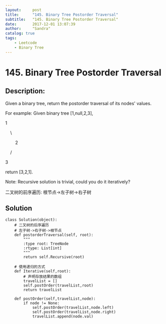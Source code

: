 ```yaml
---
layout:     post
title:      "145. Binary Tree Postorder Traversal"
subtitle:   "145. Binary Tree Postorder Traversal"
date:       2017-12-01 13:07:39
author:     "Sandra"
catalog: true
tags:
    - Leetcode
    - Binary Tree
---
```


# 145. Binary Tree Postorder Traversal

## Description:

Given a binary tree, return the postorder traversal of its nodes' values.

For example:
Given binary tree [1,null,2,3],
<p>1</p>
<p>&nbsp;&nbsp;&nbsp;&nbsp;\</p>
<p>&nbsp;&nbsp;&nbsp;&nbsp;&nbsp;&nbsp;&nbsp;&nbsp;2</p>
<p>&nbsp;&nbsp;&nbsp;&nbsp;/</p>
<p>3</p>

return [3,2,1].

Note: Recursive solution is trivial, could you do it iteratively?

二叉树的前序遍历: 根节点->左子树->右子树

## Solution   
    class Solution(object):
        # 二叉树的后序遍历
        # 左子树->右子树->根节点
        def postorderTraversal(self, root):
            """
            :type root: TreeNode
            :rtype: List[int]
            """
            return self.Recursive(root)
        
        # 使用递归的方式 
        def Iterative(self,root):
            # 声明存放结果的数组
            travelList = []
            self.postOrder(travelList,root)
            return travelList
            
        def postOrder(self,travelList,node):
            if node != None:           
                self.postOrder(travelList,node.left)
                self.postOrder(travelList,node.right)
                travelList.append(node.val)
